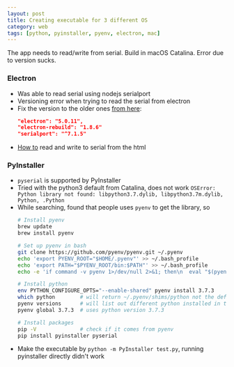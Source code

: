 ```yaml
---
layout: post
title: Creating executable for 3 different OS
category: web
tags: [python, pyinstaller, pyenv, electron, mac]
---
```


The app needs to read/write from serial. Build in macOS Catalina. Error due to version sucks.

### Electron

- Was able to read serial using nodejs serialport
- Versioning error when trying to read the serial from electron
- Fix the version to the older ones [from here](https://github.com/serialport/electron-serialport):
    ```json
    "electron": "5.0.11",
    "electron-rebuild": "1.8.6"
    "serialport": "^7.1.5"
	```
- [How to](https://girishjoshi.io/post/access-serialport-from-electron-application-and-creating-gui-for-micropython-repl-on-esp8266/) read and write to serial from the html

### PyInstaller

- `pyserial` is supported by PyInstaller
- Tried with the python3 default from Catalina, does not work `OSError: Python library not found: libpython3.7.dylib, libpython3.7m.dylib, Python, .Python`
- While searching, found that people uses `pyenv` to get the library, so
    ```bash
	# Install pyenv
	brew update
	brew install pyenv

	# Set up pyenv in bash
	git clone https://github.com/pyenv/pyenv.git ~/.pyenv
	echo 'export PYENV_ROOT="$HOME/.pyenv"' >> ~/.bash_profile
	echo 'export PATH="$PYENV_ROOT/bin:$PATH"' >> ~/.bash_profile
	echo -e 'if command -v pyenv 1>/dev/null 2>&1; then\n  eval "$(pyenv init -)"\nfi' >> ~/.bash_profile

	# Install python
	env PYTHON_CONFIGURE_OPTS="--enable-shared" pyenv install 3.7.3
	which python        # will return ~/.pyenv/shims/python not the default python anymore
	pyenv versions      # will list out different python installed in the system
	pyenv global 3.7.3  # uses python version 3.7.3

	# Install packages
	pip -V              # check if it comes from pyenv
	pip install pyinstaller pyserial
	```
- Make the executable by `python -m PyInstaller test.py`, running pyinstaller directly didn't work
